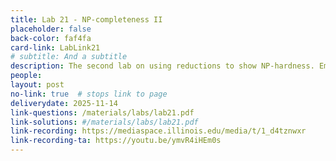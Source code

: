 ```yaml
---
title: Lab 21 - NP-completeness II
placeholder: false
back-color: faf4fa
card-link: LabLink21
# subtitle: And a subtitle
description: The second lab on using reductions to show NP-hardness. Emphasis will be placed on gadget-based reductions.  
people:
layout: post
no-link: true  # stops link to page 
deliverydate: 2025-11-14
link-questions: /materials/labs/lab21.pdf
link-solutions: #/materials/labs/lab21.pdf
link-recording: https://mediaspace.illinois.edu/media/t/1_d4tznwxr
link-recording-ta: https://youtu.be/ymvR4iHEm0s
---
```











